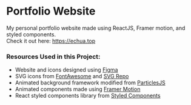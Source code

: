# Portfolio Website
My personal portfolio website made using ReactJS, Framer motion, and styled components.<br/>
Check it out here: https://echua.top

### Resources Used in this Project:

* Website and icons designed using [Figma](https://www.figma.com) <br/>
* SVG icons from [FontAwesome](https://fontawesome.com) and [SVG Repo](https://www.svgrepo.com) <br/>
* Animated background framework modified from [ParticlesJS](https://vincentgarreau.com/particles.js) <br/>
* Animated components made using [Framer Motion](https://www.framer.com/motion) <br/>
* React styled components library from [Styled Components](https://styled-components.com) <br/>
